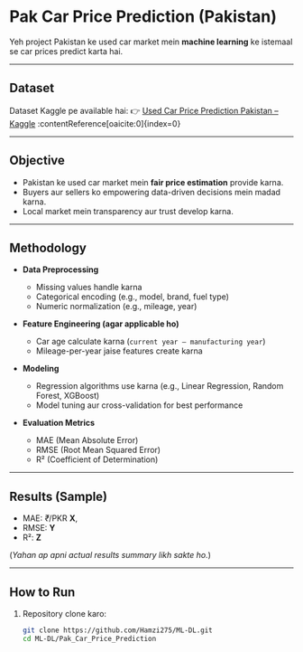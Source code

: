 # Pak Car Price Prediction (Pakistan)

Yeh project Pakistan ke used car market mein **machine learning** ke istemaal se car prices predict karta hai.

---

##  Dataset

Dataset Kaggle pe available hai:
👉 [Used Car Price Prediction Pakistan – Kaggle](https://www.kaggle.com/datasets/muhammadawaistayyab/used-car-price-prediction-pakistan) :contentReference[oaicite:0]{index=0}

---

## Objective

- Pakistan ke used car market mein **fair price estimation** provide karna.
- Buyers aur sellers ko empowering data-driven decisions mein madad karna.
- Local market mein transparency aur trust develop karna.

---

## Methodology

- **Data Preprocessing**  
  - Missing values handle karna  
  - Categorical encoding (e.g., model, brand, fuel type)  
  - Numeric normalization (e.g., mileage, year)

- **Feature Engineering (agar applicable ho)**  
  - Car age calculate karna (`current year – manufacturing year`)  
  - Mileage-per-year jaise features create karna

- **Modeling**  
  - Regression algorithms use karna (e.g., Linear Regression, Random Forest, XGBoost)  
  - Model tuning aur cross-validation for best performance

- **Evaluation Metrics**  
  - MAE (Mean Absolute Error)  
  - RMSE (Root Mean Squared Error)  
  - R² (Coefficient of Determination)

---

## Results (Sample)

- MAE: *₹*/PKR **X**,  
- RMSE: **Y**  
- R²: **Z**

(*Yahan ap apni actual results summary likh sakte ho.*)

---

## How to Run

1. Repository clone karo:
   ```bash
   git clone https://github.com/Hamzi275/ML-DL.git
   cd ML-DL/Pak_Car_Price_Prediction
